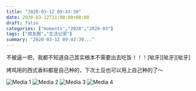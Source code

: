 ```yaml
---
title: "2020-03-12 09:43:30"
date: 2020-03-12T11:00:00+08:00
draft: false
categories: ["moments","2020","2020-03"]
tags: ["朋友圈","生活记录"]
summary: "2020-03-12 09:43:30..."
---
```


不被逼一把，我都不知道自己其实根本不需要出去吃饭！！！[呲牙][呲牙][呲牙]

烤鸡用的西式香料都是自己种的，下次土豆也可以用上自己种的了～

![Media 1](/Moments/photos/2020-03-12/202003120943300.jpg)
![Media 2](/Moments/photos/2020-03-12/202003120943301.jpg)
![Media 3](/Moments/photos/2020-03-12/202003120943302.jpg)
![Media 4](/Moments/photos/2020-03-12/202003120943303.jpg)

